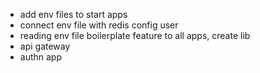 - add env files to start apps
- connect env file with redis config user
- reading env file boilerplate feature to all apps, create lib
- api gateway
- authn app

